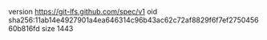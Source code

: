 version https://git-lfs.github.com/spec/v1
oid sha256:11ab14e4927901a4ea646314c96b43ac62c72af8829f6f7ef275045660b816fd
size 1443
